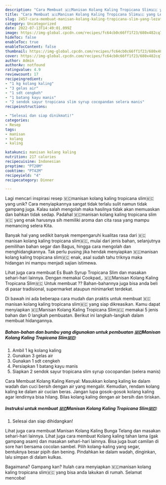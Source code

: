 ```yaml
---
description: "Cara Membuat 🇲🇨Manisan Kolang Kaling Tropicana Slim🇲🇨 yang Lezat Sekali"
title: "Cara Membuat 🇲🇨Manisan Kolang Kaling Tropicana Slim🇲🇨 yang Lezat Sekali"
slug: 2457-cara-membuat-manisan-kolang-kaling-tropicana-slim-yang-lezat-sekali
category: Uncategorized
date: 2022-07-13T14:49:01.099Z
image: https://img-global.cpcdn.com/recipes/fc64cb0c66ff1f23/680x482cq70/manisan-kolang-kaling-tropicana-slim-foto-resep-utama.jpg
hideToc: false
enableToc: true
enableTocContent: false
thumbnail: https://img-global.cpcdn.com/recipes/fc64cb0c66ff1f23/680x482cq70/manisan-kolang-kaling-tropicana-slim-foto-resep-utama.jpg
cover: https://img-global.cpcdn.com/recipes/fc64cb0c66ff1f23/680x482cq70/manisan-kolang-kaling-tropicana-slim-foto-resep-utama.jpg
author: Admin
authorAv: notfound
ratingvalue: 4.9
reviewcount: 17
recipeingredient:
- "1 kg kolang kaling"
- "3 gelas air"
- "1 sdt cengkeh"
- "1 batang kayu manis"
- "2 sendok sayur tropicana slim syrup cocopandan selera manis"
recipeinstructions:

- "Selesai dan siap dinikmati!"
categories:
- Resep
tags:
- manisan
- kolang
- kaling

katakunci: manisan kolang kaling 
nutrition: 217 calories
recipecuisine: Indonesian
preptime: "PT20M"
cooktime: "PT42M"
recipeyield: "4"
recipecategory: Dinner

---
```





Lagi mencari inspirasi resep 🇲🇨manisan kolang kaling tropicana slim🇲🇨 yang unik? Cara menyiapkannya sangat tidak terlalu sulit namun tidak gampang juga. Kalau salah mengolah maka hasilnya tidak akan memuaskan dan bahkan tidak sedap. Padahal 🇲🇨manisan kolang kaling tropicana slim🇲🇨 yang enak harusnya sih memiliki aroma dan cita rasa yang mampu memancing selera Kita.





Banyak hal yang sedikit banyak mempengaruhi kualitas rasa dari 🇲🇨manisan kolang kaling tropicana slim🇲🇨, mulai dari jenis bahan, selanjutnya pemilihan bahan segar dan Bagus, hingga cara mengolah dan menghidangkannya. Tak perlu pusing jika hendak menyiapkan 🇲🇨manisan kolang kaling tropicana slim🇲🇨 enak,      asal sudah tahu triknya maka hidangan ini mampu menjadi sajian istimewa.














Lihat juga cara membuat Es Buah Syrup Tropicana Slim dan masakan sehari-hari lainnya. Dengan memakai Cookpad,. 🇲🇨Manisan Kolang Kaling Tropicana Slim🇲🇨 Untuk membuat ?? Bahan-bahannya juga bisa anda beli di pasar tradisional, supermarket ataupun minimarket terdekat.






Di bawah ini ada beberapa cara mudah dan praktis untuk membuat 🇲🇨manisan kolang kaling tropicana slim🇲🇨 yang siap dikreasikan. Kamu dapat menyiapkan 🇲🇨Manisan Kolang Kaling Tropicana Slim🇲🇨 memakai 5 jenis bahan dan 0 langkah pembuatan. Berikut ini langkah-langkah dalam membuat hidangannya.

<!--inarticleads1-->

##### Bahan-bahan dan bumbu yang digunakan untuk pembuatan 🇲🇨Manisan Kolang Kaling Tropicana Slim🇲🇨:

1. Ambil 1 kg kolang kaling
1. Gunakan 3 gelas air
1. Gunakan 1 sdt cengkeh
1. Persiapkan 1 batang kayu manis
1. Siapkan 2 sendok sayur tropicana slim syrup cocopandan (selera manis)


Cara Membuat Kolang Kaling Kenyal: Masukkan kolang kaling ke dalam wadah dan cuci bersih dengan air yang mengalir. Kemudian, rendam kolang kaling ke dalam air cucian beras. Jangan lupa gosok-gosok kolang kaling agar lendirnya bisa hilang. Bilas kolang kaling dengan air bersih dan tiriskan. 

<!--inarticleads2-->

##### Instruksi untuk membuat 🇲🇨Manisan Kolang Kaling Tropicana Slim🇲🇨:


1. Selesai dan siap dihidangkan!

Lihat juga cara membuat Manisan Kolang Kaling Bunga Telang dan masakan sehari-hari lainnya. Lihat juga cara membuat Kolang kaling tahan lama (gak gampang asam) dan masakan sehari-hari lainnya. Bisa juga buat camilan di sore hari bersama cocolan sambel. Pilih kolang-kaling yang segar, bentuknya besar pipih dan bening. Pindahkan ke dalam wadah, dinginkan, lalu simpan di dalam kulkas. 

Bagaimana? Gampang kan? Itulah cara menyiapkan 🇲🇨manisan kolang kaling tropicana slim🇲🇨 yang bisa anda lakukan di rumah. Selamat mencoba!
